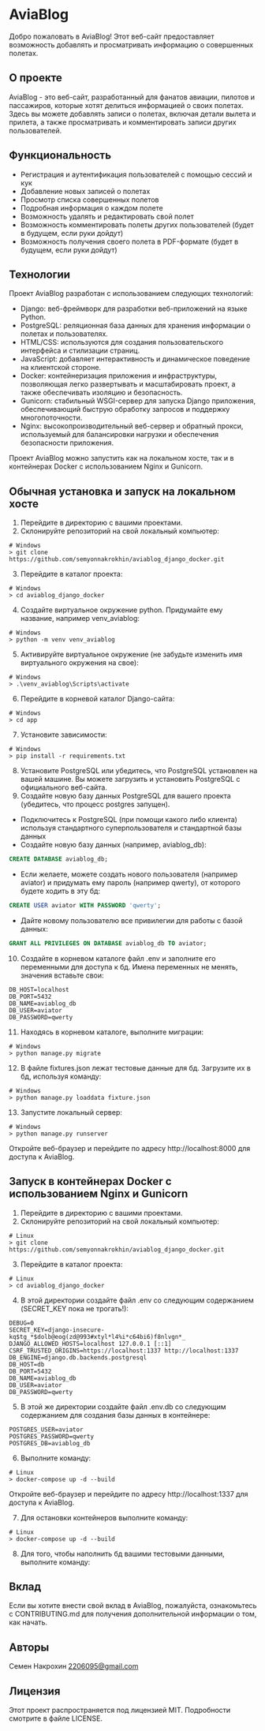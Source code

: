 # AviaBlog

Добро пожаловать в AviaBlog! Этот веб-сайт предоставляет возможность добавлять и просматривать информацию о совершенных полетах.

## О проекте

AviaBlog - это веб-сайт, разработанный для фанатов авиации, пилотов и пассажиров, которые хотят делиться информацией о своих полетах. Здесь вы можете добавлять записи о полетах, включая детали вылета и прилета, а также просматривать и комментировать записи других пользователей.

## Функциональность

- Регистрация и аутентификация пользователей c помощью сессий и кук
- Добавление новых записей о полетах
- Просмотр списка совершенных полетов
- Подробная информация о каждом полете
- Возможность удалять и редактировать свой полет
- Возможность комментировать полеты других пользователей (будет в будущем, если руки дойдут)
- Возможность получения своего полета в PDF-формате (будет в будущем, если руки дойдут)

## Технологии

Проект AviaBlog разработан с использованием следующих технологий:

- Django: веб-фреймворк для разработки веб-приложений на языке Python.
- PostgreSQL: реляционная база данных для хранения информации о полетах и пользователях.
- HTML/CSS: используются для создания пользовательского интерфейса и стилизации страниц.
- JavaScript: добавляет интерактивность и динамическое поведение на клиентской стороне.
- Docker: контейнеризация приложения и инфраструктуры, позволяющая легко развертывать и масштабировать проект, а также обеспечивать изоляцию и безопасность.
- Gunicorn: стабильный WSGI-сервер для запуска Django приложения, обеспечивающий быструю обработку запросов и поддержку многопоточности.
- Nginx: высокопроизводительный веб-сервер и обратный прокси, используемый для балансировки нагрузки и обеспечения безопасности приложения.

Проект AviaBlog можно запустить как на локальном хосте, так и в контейнерах Docker с использованием Nginx и Gunicorn.

## Обычная установка и запуск на локальном хосте

1. Перейдите в директорию с вашими проектами.
2. Склонируйте репозиторий на свой локальный компьютер:

```shell
# Windows
> git clone https://github.com/semyonnakrokhin/aviablog_django_docker.git
```

3. Перейдите в каталог проекта:

```shell
# Windows
> cd aviablog_django_docker
```

4. Создайте виртуальное окружение python. Придумайте ему название, например venv_aviablog:

```shell
# Windows
> python -m venv venv_aviablog
```

5. Активируйте виртуальное окружение (не забудьте изменить имя виртуального окружения на свое):

```shell
# Windows
> .\venv_aviablog\Scripts\activate
```

6. Перейдите в корневой каталог Django-сайта:

```shell
# Windows
> cd app
```

7. Установите зависимости:

```shell
# Windows
> pip install -r requirements.txt
```

8. Установите PostgreSQL или убедитесь, что PostgreSQL установлен на вашей машине. Вы можете загрузить и установить PostgreSQL с официального веб-сайта.
9. Создайте новую базу данных PostgreSQL для вашего проекта (убедитесь, что процесс postgres запущен).

- Подключитесь к PostgreSQL (при помощи какого либо клиента) используя стандартного суперпользователя и стандартной базы данных
- Создайте новую базу данных (например, aviablog_db):

```sql
CREATE DATABASE aviablog_db;
```

- Если желаете, можете создать нового пользователя (например aviator) и придумать ему пароль (например qwerty), от которого будете ходить в эту бд:

```sql
CREATE USER aviator WITH PASSWORD 'qwerty';
```

- Дайте новому пользователю все привилегии для работы с базой данных:

```sql
GRANT ALL PRIVILEGES ON DATABASE aviablog_db TO aviator;
```

10. Создайте в корневом каталоге файл .env и заполните его переменными для доступа к бд. Имена переменных не менять, значения вставьте свои:

```dotenv
DB_HOST=localhost
DB_PORT=5432
DB_NAME=aviablog_db
DB_USER=aviator
DB_PASSWORD=qwerty
```
</code></pre>

11. Находясь в корневом каталоге, выполните миграции:

```shell
# Windows
> python manage.py migrate
```

12. В файле fixtures.json лежат тестовые данные для бд. Загрузите их в бд, используя команду:

```shell
# Windows
> python manage.py loaddata fixture.json
```

13. Запустите локальный сервер:

```shell
# Windows
> python manage.py runserver
```
Откройте веб-браузер и перейдите по адресу http://localhost:8000 для доступа к AviaBlog.

## Запуск в контейнерах Docker с использованием Nginx и Gunicorn

1. Перейдите в директорию с вашими проектами.
2. Склонируйте репозиторий на свой локальный компьютер:

```shell
# Linux
> git clone https://github.com/semyonnakrokhin/aviablog_django_docker.git
```

3. Перейдите в каталог проекта:

```shell
# Linux
> cd aviablog_django_docker
```

4. В этой директории создайте файл .env со следующим содержанием (SECRET_KEY пока не трогать!):

```dotenv
DEBUG=0
SECRET_KEY=django-insecure-kq$tg_*$dolb@eog(zd@993#xtyl*l4%i*c64bi6)f8nlvgn*_
DJANGO_ALLOWED_HOSTS=localhost 127.0.0.1 [::1]
CSRF_TRUSTED_ORIGINS=https://localhost:1337 http://localhost:1337
DB_ENGINE=django.db.backends.postgresql
DB_HOST=db
DB_PORT=5432
DB_NAME=aviablog_db
DB_USER=aviator
DB_PASSWORD=qwerty
```
5. В этой же директории создайте файл .env.db со следующим содержанием для создания базы данных в контейнере:

```dotenv
POSTGRES_USER=aviator
POSTGRES_PASSWORD=qwerty
POSTGRES_DB=aviablog_db
```

6. Выполните команду:

```shell
# Linux
> docker-compose up -d --build
```
Откройте веб-браузер и перейдите по адресу http://localhost:1337 для доступа к AviaBlog.

7. Для остановки контейнеров выполните команду:

```shell
# Linux
> docker-compose up -d --build
```

8. Для того, чтобы наполнить бд вашими тестовыми данными, выполните команду:


## Вклад
Если вы хотите внести свой вклад в AviaBlog, пожалуйста, ознакомьтесь с CONTRIBUTING.md для получения дополнительной информации о том, как начать.

## Авторы
Семен Накрохин
2206095@gmail.com

## Лицензия
Этот проект распространяется под лицензией MIT. Подробности смотрите в файле LICENSE.


